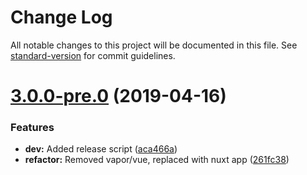 # Change Log

All notable changes to this project will be documented in this file. See [standard-version](https://github.com/conventional-changelog/standard-version) for commit guidelines.

# [3.0.0-pre.0](https://github.com/WWDCScholars/web-app/compare/v1.3.0...v3.0.0-pre.0) (2019-04-16)


### Features

* **dev:** Added release script ([aca466a](https://github.com/WWDCScholars/web-app/commit/aca466a))
* **refactor:** Removed vapor/vue, replaced with nuxt app ([261fc38](https://github.com/WWDCScholars/web-app/commit/261fc38))
